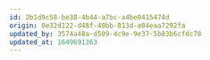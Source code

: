 ```yaml
---
id: 2b1d9c58-be38-4b44-a7bc-a4be0415474d
origin: 0e32d122-d48f-40bb-813d-a04eaa7292fa
updated_by: 3574a48a-d509-4c9e-9e37-5b83b6cfdc78
updated_at: 1649691363
---
```


